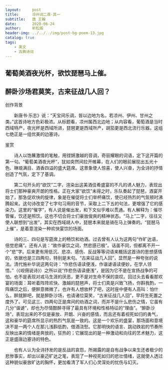 ```yaml
---
layout:     post
title:      凉州词二首·其一
subtitle:   唐 王翰
date:       2020-06-24
author:     听松阁
header-img: ../../../img/post-bg-poem-13.jpg
catalog: true
tags:
    - 美文
    - 古典诗词
---
```


## 葡萄美酒夜光杯，欲饮琵琶马上催。
## 醉卧沙场君莫笑，古来征战几人回？





创作背景

　　新唐书·乐志》说：“天宝间乐调，皆以边地为名，若凉州、伊州、甘州之类。”这首诗地方色彩极浓。从标题看，凉州属西北边地；从内容看，葡萄酒是当时西域特产，夜光杯是西域所进，琵琶更是西域所产，胡笳更是西北流行乐器。这组七绝正是一组优美的边塞诗。



鉴赏



　　诗人以饱蘸激情的笔触，用铿锵激越的音调，奇丽耀眼的词语，定下这开篇的第一句。“葡萄美酒夜光杯”，犹如突然间拉开帷幕，在人们的眼前展现出五光十色、琳琅满目、酒香四溢的盛大筵席。这景象使人惊喜，使人兴奋，为全诗的抒情创造了气氛，定下了基调。



　　第二句开头的“欲饮”二字，渲染出这美酒佳肴盛宴的不凡的诱人魅力，表现出将士们那种豪爽开朗的性格。正在大家“欲饮”未得之时，乐队奏起了琵琶，酒宴开始了，那急促欢快的旋律，象是在催促将士们举杯痛饮，使已经热烈的气氛顿时沸腾起来。这句诗改变了七字句习用的音节，采取上二下五的句法，更增强了它的感染力。这里的“催字”，有人说是催出发，和下文似乎难以贯通。有人解释为：催尽管催，饮还是照饮。这也不切合将士们豪放俊爽的精神状态。“马上”二字，往往又使人联想到“出发”，其实在西域胡人中，琵琶本来就是骑在马上弹奏的。“琵琶马上催”，是着意渲染一种欢快宴饮的场面。



　　诗的三、四句是写筵席上的畅饮和劝酒。过去曾有人认为这两句“作旷达语，倍觉悲痛”。还有人说：“故作豪饮之词，然悲感已极”。话虽不同，但都离不开一个“悲”字。后来更有用低沉、悲凉、感伤、反战等等词语来概括这首诗的思想感情的，依据也是三四两句，特别是末句。“古来征战几人回”，显然是一种夸张的说法。清代施补华说这两句诗：“作悲伤语读便浅，作谐谑语读便妙，在学人领悟。”（《岘佣说诗》）之所以说“作悲伤语读便浅”，是因为它不是在宣扬战争的可怕，也不是表现对戎马生涯的厌恶，更不是对生命不保的哀叹。回过头去看看那欢宴的场面：耳听着阵阵欢快、激越的琵琶声，将士们真是兴致飞扬，你斟我酌，一阵痛饮之后，便醉意微微了。也许有人想放杯了吧，这时座中便有人高叫：怕什么，醉就醉吧，就是醉卧沙场，也请诸位莫笑，“古来征战几人回”，早将生死置之度外了。可见这三、四两句正是席间的劝酒之词，而并不是什么悲伤之情，它虽有几分“谐谑”，却也为尽情酣醉寻得了最具有环境和性格特征的“理由”。“醉卧沙场”，表现出来的不仅是豪放、开朗、兴奋的感情，而且还有着视死如归的勇气，这和豪华的筵席所显示的热烈气氛是一致的。这是一个欢乐的盛宴，那场面和意境决不是一两个人在那儿浅斟低酌，借酒浇愁。它那明快的语言、跳动跌宕的节奏所反映出来的情绪是奔放的，狂热的；它展现出的是一种激动和向往的艺术魅力，这正是盛唐边塞诗的特色。



　　也有人认为全诗抒发的是反战的哀怨，所揭露的是自有战争以来生还者极少的悲惨事实，却出以豪迈旷达之笔，表现了一种视死如归的悲壮情绪，这就使人透过这种貌似豪放旷达的胸怀，更加看清了军人们心灵深处的忧伤与幻灭。
  
